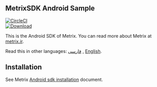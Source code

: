 ## MetrixSDK Android Sample
[![CircleCI](https://circleci.com/gh/metrixorg/MetrixSDK-AndroidSample.svg?style=svg)](https://circleci.com/gh/metrixorg/MetrixSDK-AndroidSample)  
[ ![Download](https://api.bintray.com/packages/metrixorg/maven/metrix-sdk-android/images/download.svg) ](https://bintray.com/metrixorg/maven/metrix-sdk-android/_latestVersion)  

This is the Android SDK of Metrix. You can read more about Metrix at [metrix.ir](https://metrix.ir).

Read this in other languages: [فارسی](README.md) , [English](README.en.md).

## Installation
See Metrix [Android sdk installation](https://metrix.ir/docs/en/sdk/android) document.


